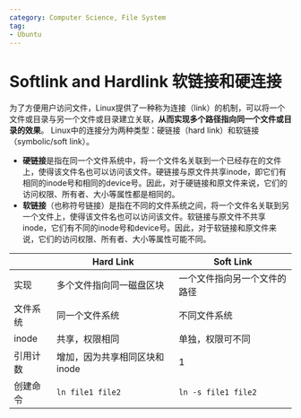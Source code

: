 ```yaml
---
category: Computer Science, File System
tag: 
- Ubuntu
---
```




# Softlink and Hardlink 软链接和硬连接

为了方便用户访问文件，Linux提供了一种称为连接（link）的机制，可以将一个文件或目录与另一个文件或目录建立关联，**从而实现多个路径指向同一个文件或目录的效果**。
Linux中的连接分为两种类型：硬链接（hard link）和软链接（symbolic/soft link）。

- **硬链接**是指在同一个文件系统中，将一个文件名关联到一个已经存在的文件上，使得该文件名也可以访问该文件。硬链接与原文件共享inode，即它们有相同的inode号和相同的device号。因此，对于硬链接和原文件来说，它们的访问权限、所有者、大小等属性都是相同的。
- **软链接**（也称符号链接）是指在不同的文件系统之间，将一个文件名关联到另一个文件上，使得该文件名也可以访问该文件。软链接与原文件不共享inode，它们有不同的inode号和device号。因此，对于软链接和原文件来说，它们的访问权限、所有者、大小等属性可能不同。

|          | Hard Link                     | Soft Link                    |
| -------- | ----------------------------- | ---------------------------- |
| 实现     | 多个文件指向同一磁盘区块      | 一个文件指向另一个文件的路径 |
| 文件系统 | 同一个文件系统                | 不同文件系统                 |
| inode    | 共享，权限相同                | 单独，权限可不同             |
| 引用计数 | 增加，因为共享相同区块和inode | 1                            |
| 创建命令 | `ln file1 file2`              | `ln -s file1 file2`          |

